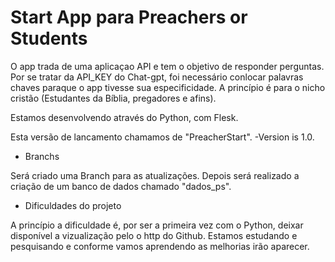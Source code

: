 # Start App para Preachers or Students

O app trada de uma aplicaçao API e tem o objetivo de responder perguntas.
Por se tratar da API_KEY do Chat-gpt, foi necessário conlocar palavras chaves paraque o app tivesse sua especificidade.
A princípio é para o nicho cristão (Estudantes da Bíblia, pregadores e afins).

Estamos desenvolvendo através do Python, com Flesk.

Esta versão de lancamento chamamos de "PreacherStart".
-Version is 1.0.

* Branchs

Será criado uma Branch para as atualizações.
Depois será realizado a criação de um banco de dados chamado "dados_ps".

* Dificuldades do projeto

A princípio a dificuldade é, por ser a primeira vez com o Python, deixar disponível a vizualização pelo o http do Github. Estamos estudando e pesquisando e conforme vamos aprendendo as melhorias irão aparecer.
